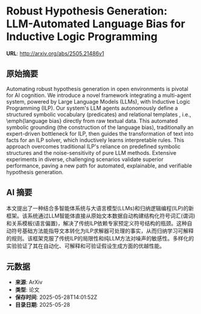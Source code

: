 # Robust Hypothesis Generation: LLM-Automated Language Bias for Inductive Logic Programming

**URL**: http://arxiv.org/abs/2505.21486v1

## 原始摘要

Automating robust hypothesis generation in open environments is pivotal for
AI cognition. We introduce a novel framework integrating a multi-agent system,
powered by Large Language Models (LLMs), with Inductive Logic Programming
(ILP). Our system's LLM agents autonomously define a structured symbolic
vocabulary (predicates) and relational templates , i.e., \emph{language bias}
directly from raw textual data. This automated symbolic grounding (the
construction of the language bias), traditionally an expert-driven bottleneck
for ILP, then guides the transformation of text into facts for an ILP solver,
which inductively learns interpretable rules. This approach overcomes
traditional ILP's reliance on predefined symbolic structures and the
noise-sensitivity of pure LLM methods. Extensive experiments in diverse,
challenging scenarios validate superior performance, paving a new path for
automated, explainable, and verifiable hypothesis generation.


## AI 摘要

本文提出了一种结合多智能体系统与大语言模型(LLMs)和归纳逻辑编程(ILP)的新框架。该系统通过LLM智能体直接从原始文本数据自动构建结构化符号词汇(谓词)和关系模板(语言偏置)，解决了传统ILP依赖专家预定义符号结构的瓶颈。这种自动符号基础方法能指导文本转化为ILP求解器可处理的事实，从而归纳学习可解释的规则。该框架克服了传统ILP的局限性和纯LLM方法对噪声的敏感性。多样化的实验验证了其在自动化、可解释和可验证假设生成方面的优越性能。

## 元数据

- **来源**: ArXiv
- **类型**: 论文
- **保存时间**: 2025-05-28T14:01:52Z
- **目录日期**: 2025-05-28
